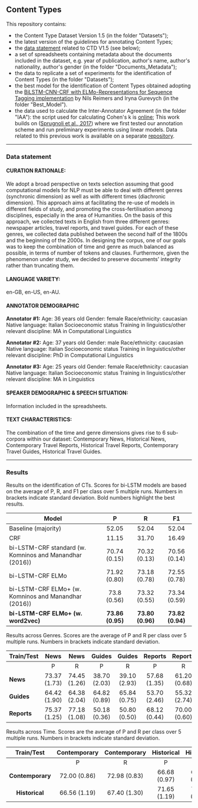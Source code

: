 ## Content Types

This repository contains:
- the Content Type Dataset Version 1.5 (in the folder "Datasets");
- the latest version of the guidelines for annotating Content Types;
- the [data statement](https://www.mitpressjournals.org/doi/pdf/10.1162/tacl_a_00041) related to CTD V1.5 (see below);
- a set of spreadsheets containing metadata about the documents included in the dataset, e.g. year of publication, author's name, author's nationality, author's gender (in the folder "Documents_Metadata");
- the data to replicate a set of experiments for the identification of Content Types (in the folder "Datasets");
- the best model for the identification of Content Types obtained adopting the [BiLSTM-CNN-CRF with ELMo-Representations for Sequence Tagging implementation](https://github.com/UKPLab/elmo-bilstm-cnn-crf) by Nils Reimers and Iryna Gurevych (in the folder "Best_Model").
- the data used to calculate the Inter-Annotator Agreement (in the folder "IAA"): the script used for calculating Cohen's k is [online](https://github.com/johnnymoretti/CAT_R_Kappa_Cohen);
This work builds on ([Sprugnoli et al., 2017](https://www.aclweb.org/anthology/E17-2042.pdf)) where we first tested our annotation scheme and run preliminary experiments using linear models. Data related to this previous work is available on a separate [repository](https://github.com/dhfbk/content-types).



------------

### Data statement

#### CURATION RATIONALE: 
We adopt a broad perspective on texts selection assuming that good computational models for NLP must be able to deal with different genres (synchronic dimension) as well as with different times (diachronic dimension). This approach aims at facilitating the re-use of models in different fields of study, and promoting the cross-fertilisation among disciplines, especially in the area of Humanities. On the basis of this approach, we collected texts in English from three different genres: newspaper articles, travel reports, and travel guides. For each of these genres, we collected data published between the second half of the 1800s and the beginning of the 2000s. In designing the corpus, one of our goals was to keep the combination of time and genre as much balanced as possible, in terms of number of tokens and clauses. Furthermore, given the phenomenon under study, we decided to preserve documents' integrity rather than truncating them. 

#### LANGUAGE VARIETY:
en-GB, en-US, en-AU.

#### ANNOTATOR DEMOGRAPHIC
**Annotator #1:**
Age: 36 years old
Gender: female
Race/ethnicity: caucasian
Native language: Italian
Socioeconomic status
Training in linguistics/other relevant discipline: MA in Computational Linguistics

**Annotator #2:**
Age: 37 years old
Gender: male
Race/ethnicity: caucasian
Native language: Italian
Socioeconomic status
Training in linguistics/other relevant discipline: PhD in Computational Linguistics

**Annotator #3:**
Age: 25 years old
Gender: female
Race/ethnicity: caucasian
Native language: Italian
Socioeconomic status
Training in linguistics/other relevant discipline: MA in Linguistics

#### SPEAKER DEMOGRAPHIC & SPEECH SITUATION: 
Information included in the spreadsheets. 

#### TEXT CHARACTERISTICS: 
The combination of the time and genre dimensions gives rise to 6 sub-corpora within our dataset: Contemporary News, Historical News, Contemporary Travel Reports, Historical Travel Reports, Contemporary Travel Guides, Historical Travel Guides. 

------------

### Results
Results on the identification of CTs. Scores for bi-LSTM models are based on the average of P, R, and F1 per class over 5 multiple runs. Numbers in brackets indicate standard deviation. Bold numbers highlight the best results. 

| **Model** | P | R | F1 |
|----------------------|:------------:|:------------:|:------------:|  
| Baseline (majority) | 52.05 | 52.04 | 52.04 |  
| CRF | 11.15 | 31.70 | 16.49 |  
| bi-LSTM-CRF standard (w. Komninos and Manandhar (2016)) | 70.74 (0.15) | 70.32 (0.13) | 70.56 (0.14) |  
| bi-LSTM-CRF ELMo  | 71.92 (0.80) | 73.18 (0.78) | 72.55 (0.78) |
| bi-LSTM-CRF ELMo+ (w. Komninos and Manandhar (2016)) | 73.8 (0.56) | 73.32 (0.55) | 73.34 (0.59) |
|**bi-LSTM-CRF ELMo+ (w. word2vec)** | **73.86 (0.95)** | **73.80 (0.96)** | **73.82 (0.94)** |


Results across Genres. Scores are the average of P and R per class over 5 multiple runs. Numbers in brackets indicate standard deviation.

| Train/Test |      News     |      News     |     Guides    |     Guides    |    Reports    |    Reports    |
|------------|:-------------:|:-------------:|:-------------:|:-------------:|:-------------:|:-------------:|
|            |       P       |       R       |       P       |       R       |       P       |       R       |
| **News**       | 73.37 (1.73) | 74.45 (1.26) | 38.70 (2.03) | 39.10 (2.93) | 57.68 (1.35) | 61.20 (0.68) |
| **Guides**     | 64.42 (1.90) | 64.38 (2.04) | 64.82 (0.89) | 65.84 (0.75) | 53.70 (2.46) | 55.32 (2.74) |
| **Reports**    | 75.37 (1.25) | 77.18 (1.08) | 50.18 (0.36) | 50.80 (0.50) | 68.12 (0.44) | 70.00 (0.60) |



Results across Time. Scores are the average of P and R per class over 5 multiple runs. Numbers in brackets indicate standard deviation.

|  Train/Test  |  Contemporary |  Contemporary |   Historical  |   Historical  |
|:------------:|:-------------:|:-------------:|:-------------:|:-------------:|
|              |       P       |       R       |       P       |       R       |
| **Contemporary** | 72.00 (0.86) | 72.98 (0.83) | 66.68 (0.97) | 68.42 (1.29) |
| **Historical**   | 66.56 (1.19) | 67.40 (1.30) | 71.65 (1.19) | 73.23 (0.67) |


